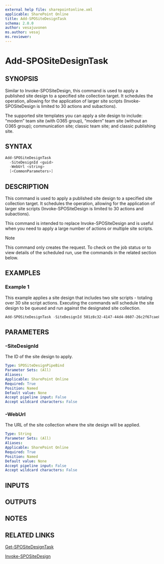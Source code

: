 ```yaml
---
external help file: sharepointonline.xml
applicable: SharePoint Online
title: Add-SPOSiteDesignTask
schema: 2.0.0
author: vesajuvonen
ms.author: vesaj
ms.reviewer:
---
```


# Add-SPOSiteDesignTask

## SYNOPSIS

Similar to Invoke-SPOSiteDesign, this command is used to apply a published site design to a specified site collection target. It schedules the operation, allowing for the application of larger site scripts (Invoke-SPOSiteDesign is limited to 30 actions and subactions). 

The supported site templates you can apply a site design to include: “modern” team site (with O365 group), “modern” team site (without an O365 group); communication site; classic team site; and classic publishing site. 

## SYNTAX

```powershell
Add-SPOSiteDesignTask
  -SiteDesignId <guid>
  -WebUrl <string>
  [<CommonParameters>]
```

## DESCRIPTION

This command is used to apply a published site design to a specified site collection target. It schedules the operation, allowing for the application of larger site scripts (Invoke-SPOSiteDesign is limited to 30 actions and subactions).  

This command is intended to replace Invoke-SPOSiteDesign and is useful when you need to apply a large number of actions or multiple site scripts.

> [!NOTE]
> This command only creates the request. To check on the job status or to view details of the scheduled run, use the commands in the related section below.

## EXAMPLES

### Example 1

This example applies a site design that includes two site scripts - totaling over 30 site script actions. Executing the commands will schedule the site design to be queued and run against the designated site collection.

```powershell
Add-SPOSiteDesignTask -SiteDesignId 501z8c32-4147-44d4-8607-26c2f67cae82 -WebUrl "https://contoso.sharepoint.com/sites/projectawesome”
```

## PARAMETERS

### -SiteDesignId

The ID of the site design to apply.

```yaml
Type: SPOSiteDesignPipeBind
Parameter Sets: (All)
Aliases: 
Applicable: SharePoint Online
Required: True 
Position: Named
Default value: None
Accept pipeline input: False
Accept wildcard characters: False  
```

### -WebUrl
The URL of the site collection where the site design will be applied.

```yaml
Type: String
Parameter Sets: (All)
Aliases: 
Applicable: SharePoint Online
Required: True 
Position: Named
Default value: None
Accept pipeline input: False
Accept wildcard characters: False  
```

## INPUTS

## OUTPUTS

## NOTES

## RELATED LINKS

[Get-SPOSiteDesignTask](https://docs.microsoft.com/powershell/module/sharepoint-online/get-spositedesigntask?view=sharepoint-ps)

[Invoke-SPOSiteDesign](https://docs.microsoft.com/powershell/module/sharepoint-online/invoke-spositedesign?view=sharepoint-ps)
